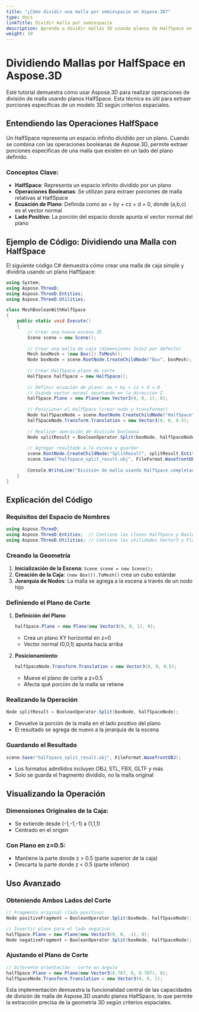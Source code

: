 ```yaml
---
title: "¿Cómo dividir una malla por semiespacio en Aspose.3D?"
type: docs
linkTitle: Dividir malla por semiespacio
description: Aprende a dividir mallas 3D usando planos de HalfSpace en Aspose.3D
weight: 10
---
```


# Dividiendo Mallas por HalfSpace en Aspose.3D

Este tutorial demuestra cómo usar Aspose.3D para realizar operaciones de división de malla usando planos HalfSpace. Esta técnica es útil para extraer porciones específicas de un modelo 3D según criterios espaciales.

## Entendiendo las Operaciones HalfSpace

Un HalfSpace representa un espacio infinito dividido por un plano. Cuando se combina con las operaciones booleanas de Aspose.3D, permite extraer porciones específicas de una malla que existen en un lado del plano definido.

### Conceptos Clave:
- **HalfSpace**: Representa un espacio infinito dividido por un plano
- **Operaciones Booleanas**: Se utilizan para extraer porciones de malla relativas al HalfSpace
- **Ecuación de Plano**: Definida como ax + by + cz + d = 0, donde (a,b,c) es el vector normal
- **Lado Positivo**: La porción del espacio donde apunta el vector normal del plano

## Ejemplo de Código: Dividiendo una Malla con HalfSpace

El siguiente código C# demuestra cómo crear una malla de caja simple y dividirla usando un plano HalfSpace:

```csharp
using System;
using Aspose.ThreeD;
using Aspose.ThreeD.Entities;
using Aspose.ThreeD.Utilities;

class MeshBooleanWithHalfSpace
{
    public static void Execute()
    {
        // Crear una nueva escena 3D
        Scene scene = new Scene();
        
        // Crear una malla de caja (dimensiones 2x2x2 por defecto)
        Mesh boxMesh = (new Box()).ToMesh();
        Node boxNode = scene.RootNode.CreateChildNode("Box", boxMesh);
        
        // Crear HalfSpace plano de corte
        HalfSpace halfSpace = new HalfSpace();
        
        // Definir ecuación de plano: ax + by + cz + d = 0
        // Usando vector normal apuntando en la dirección Z
        halfSpace.Plane = new Plane(new Vector3(0, 0, 1), 0);
        
        // Posicionar el HalfSpace (crear nodo y transformar)
        Node halfSpaceNode = scene.RootNode.CreateChildNode("HalfSpace", halfSpace);
        halfSpaceNode.Transform.Translation = new Vector3(0, 0, 0.5);  // Posicionar en z=0.5
        
        // Realizar operación de división booleana
        Node splitResult = BooleanOperator.Split(boxNode, halfSpaceNode);
        
        // Agregar resultado a la escena y guardar
        scene.RootNode.CreateChildNode("SplitResult", splitResult.Entity);
        scene.Save("halfspace_split_result.obj", FileFormat.WavefrontOBJ);
        
        Console.WriteLine("División de malla usando HalfSpace completada exitosamente.");
    }
}
```

## Explicación del Código

### Requisitos del Espacio de Nombres
```csharp
using Aspose.ThreeD;
using Aspose.ThreeD.Entities;  // Contiene las clases HalfSpace y BooleanOperator
using Aspose.ThreeD.Utilities; // Contiene las utilidades Vector3 y Plane
```

### Creando la Geometría
1. **Inicialización de la Escena**: `Scene scene = new Scene();`
2. **Creación de la Caja**: `(new Box()).ToMesh()` crea un cubo estándar
3. **Jerarquía de Nodos**: La malla se agrega a la escena a través de un nodo hijo

### Definiendo el Plano de Corte
1. **Definición del Plano**:
   ```csharp
   halfSpace.Plane = new Plane(new Vector3(0, 0, 1), 0);
   ```
   - Crea un plano XY horizontal en z=0
   - Vector normal (0,0,1) apunta hacia arriba

2. **Posicionamiento**:
   ```csharp
   halfSpaceNode.Transform.Translation = new Vector3(0, 0, 0.5);
   ```
   - Mueve el plano de corte a z=0.5
   - Afecta qué porción de la malla se retiene

### Realizando la Operación
```csharp
Node splitResult = BooleanOperator.Split(boxNode, halfSpaceNode);
```
- Devuelve la porción de la malla en el lado positivo del plano
- El resultado se agrega de nuevo a la jerarquía de la escena

### Guardando el Resultado
```csharp
scene.Save("halfspace_split_result.obj", FileFormat.WavefrontOBJ);
```
- Los formatos admitidos incluyen OBJ, STL, FBX, GLTF y más
- Solo se guarda el fragmento dividido, no la malla original

## Visualizando la Operación

### Dimensiones Originales de la Caja:
- Se extiende desde (-1,-1,-1) a (1,1,1)
- Centrado en el origen

### Con Plano en z=0.5:
- Mantiene la parte donde z > 0.5 (parte superior de la caja)
- Descarta la parte donde z < 0.5 (parte inferior)

## Uso Avanzado

### Obteniendo Ambos Lados del Corte
```csharp
// Fragmento original (lado positivo)
Node positiveFragment = BooleanOperator.Split(boxNode, halfSpaceNode);

// Invertir plano para el lado negativo
halfSpace.Plane = new Plane(new Vector3(0, 0, -1), 0);
Node negativeFragment = BooleanOperator.Split(boxNode, halfSpaceNode);
```

### Ajustando el Plano de Corte
```csharp
// Diferente orientación - corte en ángulo
halfSpace.Plane = new Plane(new Vector3(0.707, 0, 0.707), 0);
halfSpaceNode.Transform.Translation = new Vector3(0, 0, 1);
```

Esta implementación demuestra la funcionalidad central de las capacidades de división de malla de Aspose.3D usando planos HalfSpace, lo que permite la extracción precisa de la geometría 3D según criterios espaciales.
